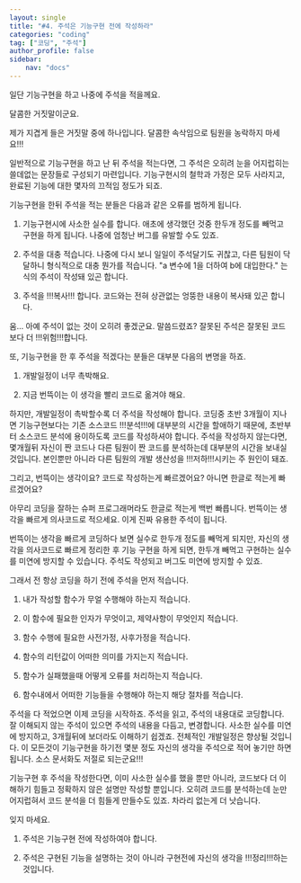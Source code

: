 ```yaml
---
layout: single
title: "#4. 주석은 기능구현 전에 작성하라"
categories: "coding"
tag: ["코딩", "주석"]
author_profile: false
sidebar: 
    nav: "docs"
---
```


일단 기능구현을 하고 나중에 주석을 적을께요.

 

달콤한 거짓말이군요.

제가 지겹게 들은 거짓말 중에 하나입니다. 달콤한 속삭임으로 팀원을 농락하지 마세요!!!

 

일반적으로 기능구현을 하고 난 뒤 주석을 적는다면, 그 주석은 오히려 눈을 어지럽히는 쓸데없는 문장들로 구성되기 마련입니다. 기능구현시의 철학과 가정은 모두 사라지고, 완료된 기능에 대한 몇자의 끄적임 정도가 되죠.

 

기능구현을 한뒤 주석을 적는 분들은 다음과 같은 오류를 범하게 됩니다.

 

1. 기능구현시에 사소한 실수를 합니다. 애초에 생각했던 것중 한두개 정도를 빼먹고 구현을 하게 됩니다. 나중에 엄청난 버그를 유발할 수도 있죠.

2. 주석을 대충 적습니다. 나중에 다시 보니 일일이 주석달기도 귀찮고, 다른 팀원이 닥달하니 형식적으로 대충 뭔가를 적습니다. "a 변수에 1을 더하여 b에 대입한다." 는 식의 주석이 작성돼 있곤 합니다.

3. 주석을 !!!복사!!! 합니다. 코드와는 전혀 상관없는 엉뚱한 내용이 복사돼 있곤 합니다.

 

움... 아예 주석이 없는 것이 오히려 좋겠군요. 말씀드렸죠? 잘못된 주석은 잘못된 코드보다 더 !!!위험!!!합니다.

 

또, 기능구현을 한 후 주석을 적겠다는 분들은 대부분 다음의 변명을 하죠.

 

1. 개발일정이 너무 촉박해요.

2. 지금 번뜩이는 이 생각을 빨리 코드로 옮겨야 해요.

 

하지만, 개발일정이 촉박할수록 더 주석을 작성해야 합니다. 코딩중 초반 3개월이 지나면 기능구현보다는 기존 소스코드 !!!분석!!!에 대부분의 시간을 할애하기 때문에, 초반부터 소스코드 분석에 용이하도록 코드를 작성하셔야 합니다. 주석을 작성하지 않는다면, 몇개월뒤 자신이 짠 코드나 다른 팀원이 짠 코드를 분석하는데 대부분의 시간을 보내실 것입니다. 본인뿐만 아니라 다른 팀원의 개발 생산성을 !!!저하!!!시키는 주 원인이 돼죠.

 

그리고, 번뜩이는 생각이요? 코드로 작성하는게 빠르겠어요? 아니면 한글로 적는게 빠르겠어요?

아무리 코딩을 잘하는 슈퍼 프로그래머라도 한글로 적는게 백번 빠릅니다. 번뜩이는 생각을 빠르게 의사코드로 적으세요. 이게 진짜 유용한 주석이 됩니다.

번뜩이는 생각을 빠르게 코딩하다 보면 실수로 한두개 정도를 빼먹게 되지만, 자신의 생각을 의사코드로 빠르게 정리한 후 기능 구현을 하게 되면, 한두개 빼먹고 구현하는 실수를 미연에 방지할 수 있습니다. 주석도 작성되고 버그도 미연에 방지할 수 있죠.

 

그래서 전 항상 코딩을 하기 전에 주석을 먼저 적습니다.

 

1. 내가 작성할 함수가 무얼 수행해야 하는지 적습니다.

2. 이 함수에 필요한 인자가 무엇이고, 제약사항이 무엇인지 적습니다.

3. 함수 수행에 필요한 사전가정, 사후가정을 적습니다.

4. 함수의 리턴값이 어떠한 의미를 가지는지 적습니다.

5. 함수가 실패했을때 어떻게 오류를 처리하는지 적습니다.

6. 함수내에서 어떠한 기능들을 수행해야 하는지 해당 절차를 적습니다.

 

주석을 다 적었으면 이제 코딩을 시작하죠. 주석을 읽고, 주석의 내용대로 코딩합니다. 잘 이해되지 않는 주석이 있으면 주석의 내용을 다듬고, 변경합니다. 사소한 실수를 미연에 방지하고, 3개월뒤에 보더라도 이해하기 쉽겠죠. 전체적인 개발일정은 향상될 것입니다. 이 모든것이 기능구현을 하기전 몇분 정도 자신의 생각을 주석으로 적어 놓기만 하면 됩니다. 소스 문서화도 저절로 되는군요!!!

기능구현 후 주석을 작성한다면, 이미 사소한 실수를 했을 뿐만 아니라, 코드보다 더 이해하기 힘들고 정확하지 않은 설명만 작성할 뿐입니다. 오히려 코드를 분석하는데 눈만 어지럽혀서 코드 분석을 더 힘들게 만들수도 있죠. 차라리 없는게 더 낫습니다.

 

잊지 마세요.

1. 주석은 기능구현 전에 작성하여야 합니다.

2. 주석은 구현된 기능을 설명하는 것이 아니라 구현전에 자신의 생각을 !!!정리!!!하는 것입니다.